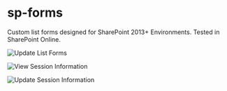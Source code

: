 # sp-forms
Custom list forms designed for SharePoint 2013+ Environments. Tested in SharePoint Online.

![Update List Forms](https://github.com/gunjandatta/sp-forms/blob/master/images/demo-create-session.png)

![View Session Information](https://github.com/gunjandatta/sp-forms/blob/master/images/demo-view-session.png)

![Update Session Information](https://github.com/gunjandatta/sp-forms/blob/master/images/demo-update-session.png)

